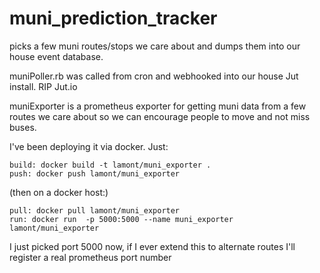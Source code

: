 # muni_prediction_tracker
picks a few muni routes/stops we care about and dumps them into our house event database.

muniPoller.rb was called from cron and webhooked into our house Jut install. RIP Jut.io

muniExporter is a prometheus exporter for getting muni data from a few routes we care about so we can encourage people
to move and not miss buses. 

I've been deploying it via docker. Just:

```
build: docker build -t lamont/muni_exporter .
push: docker push lamont/muni_exporter
```

(then on a docker host:)


```
pull: docker pull lamont/muni_exporter
run: docker run  -p 5000:5000 --name muni_exporter lamont/muni_exporter
```

I just picked port 5000 now, if I ever extend this to alternate routes I'll register a real prometheus port number

